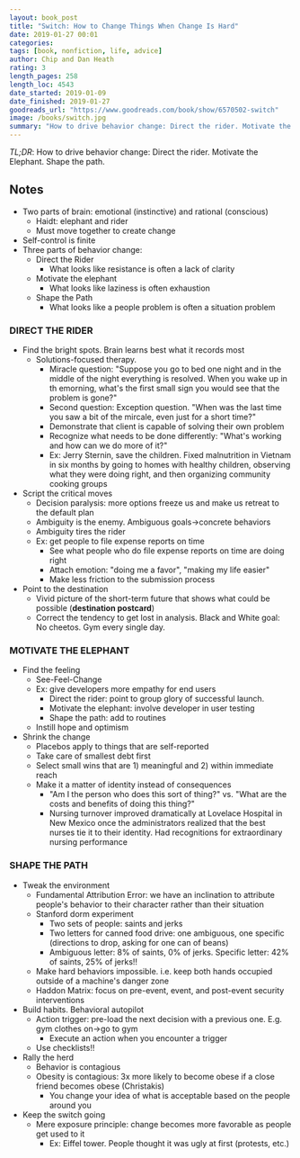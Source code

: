 ```yaml
---
layout: book_post
title: "Switch: How to Change Things When Change Is Hard"
date: 2019-01-27 00:01
categories:
tags: [book, nonfiction, life, advice]
author: Chip and Dan Heath
rating: 3
length_pages: 258
length_loc: 4543
date_started: 2019-01-09
date_finished: 2019-01-27
goodreads_url: "https://www.goodreads.com/book/show/6570502-switch"
image: /books/switch.jpg
summary: "How to drive behavior change: Direct the rider. Motivate the Elephant. Shape the path."
---
```


*TL;DR*: How to drive behavior change: Direct the rider. Motivate the Elephant. Shape the path.

## Notes

* Two parts of brain: emotional (instinctive) and rational (conscious)
  * Haidt: elephant and rider
  * Must move together to create change
* Self-control is finite
* Three parts of behavior change:
  * Direct the Rider
    * What looks like resistance is often a lack of clarity
  * Motivate the elephant
    * What looks like laziness is often exhaustion
  * Shape the Path
    * What looks like a people problem is often a situation problem

### DIRECT THE RIDER

* Find the bright spots. Brain learns best what it records most
  * Solutions-focused therapy.
    * Miracle question: "Suppose you go to bed one night and in the middle of the
      night everything is resolved. When you wake up in th emorning, what's the
      first small sign you would see that the problem is gone?"
    * Second question: Exception question. "When was the last time you saw a bit
      of the mircale, even just for a short time?"
    * Demonstrate that client is capable of solving their own problem
    * Recognize what needs to be done differently: "What's working and how can
      we do more of it?"
    * Ex: Jerry Sternin, save the children. Fixed malnutrition in Vietnam in six
      months by going to homes with healthy children, observing what they were
      doing right, and then organizing community cooking groups
* Script the critical moves
  * Decision paralysis: more options freeze us and make us retreat to the
    default plan
  * Ambiguity is the enemy. Ambiguous goals->concrete behaviors
  * Ambiguity tires the rider
  * Ex: get people to file expense reports on time
    * See what people who do file expense reports on time are doing right
    * Attach emotion: "doing me a favor", "making my life easier"
    * Make less friction to the submission process
* Point to the destination
  * Vivid picture of the short-term future that shows what could be possible
    (**destination postcard**)
  * Correct the tendency to get lost in analysis. Black and White goal: No
    cheetos. Gym every single day.

### MOTIVATE THE ELEPHANT

* Find the feeling
  * See-Feel-Change
  * Ex: give developers more empathy for end users
    * Direct the rider: point to group glory of successful launch.
    * Motivate the elephant: involve developer in user testing
    * Shape the path: add to routines
  * Instill hope and optimism
* Shrink the change
  * Placebos apply to things that are self-reported
  * Take care of smallest debt first
  * Select small wins that are 1) meaningful and 2) within immediate reach
  * Make it a matter of identity instead of consequences
    * "Am I the person who does this sort of thing?" vs. "What are the costs and
      benefits of doing this thing?"
    * Nursing turnover improved dramatically at Lovelace Hospital in New Mexico
      once the administrators realized that the best nurses tie it to their
      identity. Had recognitions for extraordinary nursing performance

### SHAPE THE PATH

* Tweak the environment
  * Fundamental Attribution Error: we have an inclination to attribute people's
    behavior to their character rather than their situation
  * Stanford dorm experiment
    * Two sets of people: saints and jerks
    * Two letters for canned food drive: one ambiguous, one specific
      (directions to drop, asking for one can of beans)
    * Ambiguous letter: 8% of saints, 0% of jerks. Specific letter: 42% of
      saints, 25% of jerks!!
  * Make hard behaviors impossible. i.e. keep both hands occupied outside of a
    machine's danger zone
  * Haddon Matrix: focus on pre-event, event, and post-event security
    interventions
* Build habits. Behavioral autopilot
  * Action trigger: pre-load the next decision with a previous one. E.g. gym
    clothes on->go to gym
    * Execute an action when you encounter a trigger
  * Use checklists!!
* Rally the herd
  * Behavior is contagious
  * Obesity is contagious: 3x more likely to become obese if a close friend
    becomes obese (Christakis)
    * You change your idea of what is acceptable based on the people around you
* Keep the switch going
  * Mere exposure principle: change becomes more favorable as people get used to
    it
    * Ex: Eiffel tower. People thought it was ugly at first (protests, etc.)
